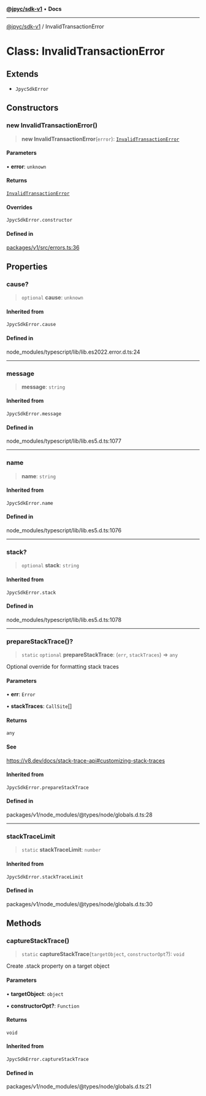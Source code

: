 [**@jpyc/sdk-v1**](../README.md) • **Docs**

---

[@jpyc/sdk-v1](../globals.md) / InvalidTransactionError

# Class: InvalidTransactionError

## Extends

- `JpycSdkError`

## Constructors

### new InvalidTransactionError()

> **new InvalidTransactionError**(`error`): [`InvalidTransactionError`](InvalidTransactionError.md)

#### Parameters

• **error**: `unknown`

#### Returns

[`InvalidTransactionError`](InvalidTransactionError.md)

#### Overrides

`JpycSdkError.constructor`

#### Defined in

[packages/v1/src/errors.ts:36](https://github.com/jcam1/sdks/blob/3c4d067b0c17fecc9e33503f90e696b032f41531/packages/v1/src/errors.ts#L36)

## Properties

### cause?

> `optional` **cause**: `unknown`

#### Inherited from

`JpycSdkError.cause`

#### Defined in

node_modules/typescript/lib/lib.es2022.error.d.ts:24

---

### message

> **message**: `string`

#### Inherited from

`JpycSdkError.message`

#### Defined in

node_modules/typescript/lib/lib.es5.d.ts:1077

---

### name

> **name**: `string`

#### Inherited from

`JpycSdkError.name`

#### Defined in

node_modules/typescript/lib/lib.es5.d.ts:1076

---

### stack?

> `optional` **stack**: `string`

#### Inherited from

`JpycSdkError.stack`

#### Defined in

node_modules/typescript/lib/lib.es5.d.ts:1078

---

### prepareStackTrace()?

> `static` `optional` **prepareStackTrace**: (`err`, `stackTraces`) => `any`

Optional override for formatting stack traces

#### Parameters

• **err**: `Error`

• **stackTraces**: `CallSite`[]

#### Returns

`any`

#### See

https://v8.dev/docs/stack-trace-api#customizing-stack-traces

#### Inherited from

`JpycSdkError.prepareStackTrace`

#### Defined in

packages/v1/node_modules/@types/node/globals.d.ts:28

---

### stackTraceLimit

> `static` **stackTraceLimit**: `number`

#### Inherited from

`JpycSdkError.stackTraceLimit`

#### Defined in

packages/v1/node_modules/@types/node/globals.d.ts:30

## Methods

### captureStackTrace()

> `static` **captureStackTrace**(`targetObject`, `constructorOpt`?): `void`

Create .stack property on a target object

#### Parameters

• **targetObject**: `object`

• **constructorOpt?**: `Function`

#### Returns

`void`

#### Inherited from

`JpycSdkError.captureStackTrace`

#### Defined in

packages/v1/node_modules/@types/node/globals.d.ts:21
